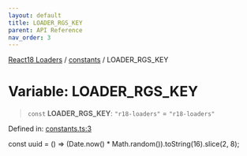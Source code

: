 ```yaml
---
layout: default
title: LOADER_RGS_KEY
parent: API Reference
nav_order: 3
---
```


[React18 Loaders](../../modules.md) / [constants](../README.md) / LOADER_RGS_KEY

# Variable: LOADER_RGS_KEY

> `const` **LOADER_RGS_KEY**: `"r18-loaders"` = `"r18-loaders"`

Defined in: [constants.ts:3](https://github.com/react18-tools/turborepo-template/blob/a75418a026b73c4f6ec784fedbda1d235a7dfa4c/lib/src/constants.ts#L3)

const uuid = () =\> (Date.now() \* Math.random()).toString(16).slice(2, 8);
